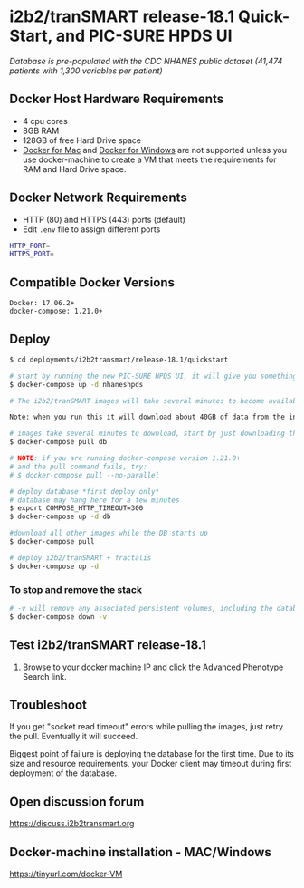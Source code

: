 # i2b2/tranSMART release-18.1 Quick-Start, and PIC-SURE HPDS UI

_Database is pre-populated with the CDC NHANES public dataset (41,474 patients with 1,300 variables per patient)_

## Docker Host Hardware Requirements

-   4 cpu cores
-   8GB RAM
-   128GB of free Hard Drive space
-   [Docker for Mac](https://docs.docker.com/docker-for-mac) and [Docker for Windows](https://docs.docker.com/docker-for-windows/) are not supported unless you use docker-machine to create a VM that meets the requirements for RAM and Hard Drive space.

## Docker Network Requirements

-   HTTP (80) and HTTPS (443) ports (default)
-   Edit `.env` file to assign different ports

```bash
HTTP_PORT=
HTTPS_PORT=
```

## Compatible Docker Versions

    Docker: 17.06.2+
    docker-compose: 1.21.0+

## Deploy

```bash
$ cd deployments/i2b2transmart/release-18.1/quickstart

# start by running the new PIC-SURE HPDS UI, it will give you something to do while the other images download.
$ docker-compose up -d nhaneshpds

# The i2b2/tranSMART images will take several minutes to become available, while you wait you should check out the new PIC-SURE HPDS UI which will be the landing page of your stack. Browse to your docker-machine IP to try it out as you wait for the remaining steps of the setup to complete. You will still need to check on each of the following steps as they will run into intermittent network failures while you download about 40GB of compressed data. To get to i2b2/tranSMART once the following steps have completed successfully, click the Advanced Phenotype Search button in the PIC-SURE UI.

Note: when you run this it will download about 40GB of data from the internet. Please be mindful of this if you are charged for data transfer.

# images take several minutes to download, start by just downloading the DB image
$ docker-compose pull db

# NOTE: if you are running docker-compose version 1.21.0+
# and the pull command fails, try:
# $ docker-compose pull --no-parallel

# deploy database *first deploy only*
# database may hang here for a few minutes
$ export COMPOSE_HTTP_TIMEOUT=300
$ docker-compose up -d db

#download all other images while the DB starts up
$ docker-compose pull

# deploy i2b2/tranSMART + fractalis
$ docker-compose up -d
```

### To stop and remove the stack

```bash
# -v will remove any associated persistent volumes, including the database, with the stack
$ docker-compose down -v
```

## Test i2b2/tranSMART release-18.1

1.  Browse to your docker machine IP and click the Advanced Phenotype Search link.

## Troubleshoot

If you get "socket read timeout" errors while pulling the images, just retry the pull. Eventually it will succeed.

Biggest point of failure is deploying the database for the first time. Due to its size and resource requirements, your Docker client may timeout during first deployment of the database.

## Open discussion forum
https://discuss.i2b2transmart.org

## Docker-machine installation - MAC/Windows
https://tinyurl.com/docker-VM
